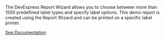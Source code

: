 The DevExpress Report Wizard allows you to choose between more than 1500 predefined label types and specify label options. This demo report is created using the Report Wizard and can be printed on a specific label printer.

<a href="https://docs.devexpress.com/XtraReports/4792/create-popular-reports/create-labels-and-badges" target="_blank">See Documentation</a>